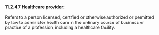 #### 11.2.4.7 Healthcare provider: 

Refers to a person licensed, certified or otherwise authorized or permitted by law to administer health care in the ordinary course of business or practice of a profession, including a healthcare facility.
